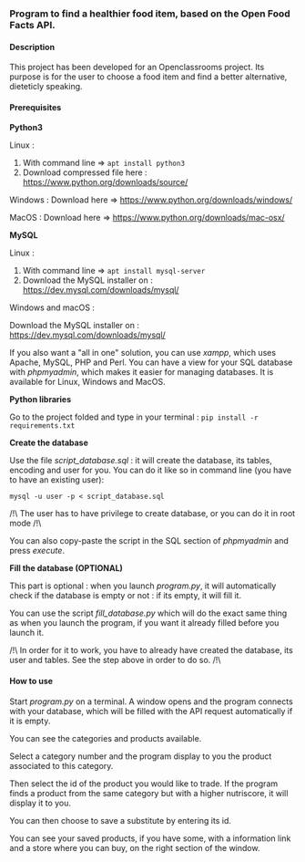 ### **Program to find a healthier food item, based on the Open Food Facts API.**

#### **Description**


This project has been developed for an Openclassrooms project.
Its purpose is for the user to choose a food item and find a better alternative, dieteticly speaking.


#### Prerequisites

**Python3**  

Linux : 
1) With command line => `apt install python3`
2) Download compressed file here : https://www.python.org/downloads/source/ 

Windows : Download here => https://www.python.org/downloads/windows/

MacOS : Download here => https://www.python.org/downloads/mac-osx/

**MySQL**

Linux : 

1) With command line => `apt install mysql-server`
2) Download the MySQL installer on : https://dev.mysql.com/downloads/mysql/

Windows and macOS :

Download the MySQL installer on : https://dev.mysql.com/downloads/mysql/


If you also want a "all in one" solution, you can use
_xampp_, which uses Apache, MySQL, PHP and Perl. You can have a view for your
SQL database with _phpmyadmin_, which makes it easier for managing databases.
It is available for Linux, Windows and MacOS.

**Python libraries**

Go to the project folded and type in your terminal : `pip install -r requirements.txt`


**Create the database**

Use the file _script_database.sql_ : it will create the database, its tables, 
encoding and user for you.
You can do it like so in command line (you have to have an existing user):

`mysql -u user -p < script_database.sql`

/!\ The user has to have privilege to create database, or you can do it in root mode /!\

You can also copy-paste the script in the SQL section of _phpmyadmin_ and 
press _execute_.

**Fill the database (OPTIONAL)**

This part is optional : when you launch _program.py_, it will automatically
check if the database is empty or not : if its empty, it will fill it.

You can use the script _fill_database.py_ which will do the exact same thing as when you launch
the program, if you want it already filled before you launch it.

/!\ In order for it to work, you have to already have created the database, its user 
and tables. See the step above in order to do so. /!\


#### How to use

Start _program.py_ on a terminal. A window opens and the program connects with your database, which will be
filled with the API request automatically if it is empty.

You can see the categories and products available.

Select a category number and the program display to you the product associated to this
category.

Then select the id of the product you would like to trade.
If the program finds a product from the same category but with a higher nutriscore,
it will display it to you.

You can then choose to save a substitute by entering its id.

You can see your saved products, if you have some,  with a information link and a 
store where you can buy, on the right section of the window.




